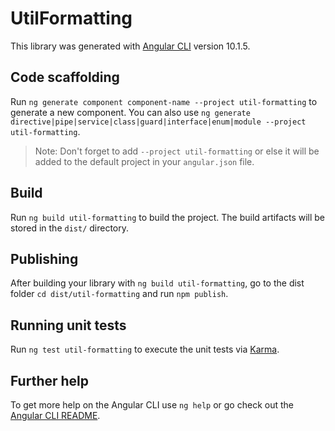 # UtilFormatting

This library was generated with [Angular CLI](https://github.com/angular/angular-cli) version 10.1.5.

## Code scaffolding

Run `ng generate component component-name --project util-formatting` to generate a new component. You can also use `ng generate directive|pipe|service|class|guard|interface|enum|module --project util-formatting`.
> Note: Don't forget to add `--project util-formatting` or else it will be added to the default project in your `angular.json` file. 

## Build

Run `ng build util-formatting` to build the project. The build artifacts will be stored in the `dist/` directory.

## Publishing

After building your library with `ng build util-formatting`, go to the dist folder `cd dist/util-formatting` and run `npm publish`.

## Running unit tests

Run `ng test util-formatting` to execute the unit tests via [Karma](https://karma-runner.github.io).

## Further help

To get more help on the Angular CLI use `ng help` or go check out the [Angular CLI README](https://github.com/angular/angular-cli/blob/master/README.md).
